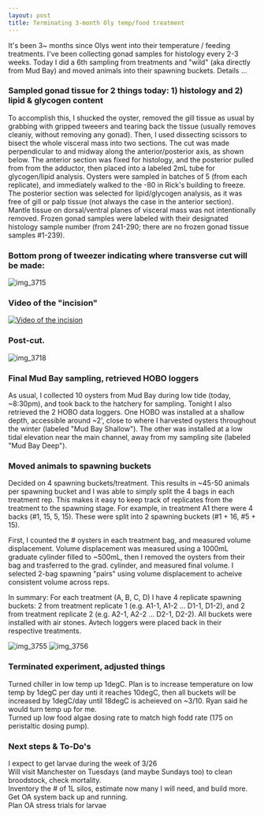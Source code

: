 ```yaml
---
layout: post
title: Terminating 3-month Oly temp/food treatment
---
```


It's been 3~ months since Olys went into their temperature / feeding treatments. I've been collecting gonad samples for histology every 2-3 weeks. Today I did a 6th sampling from treatments and "wild" (aka directly from Mud Bay) and moved animals into their spawning buckets.  Details ... 

### Sampled gonad tissue for 2 things today:  1) histology  and 2) lipid & glycogen content
To accomplish this, I shucked the oyster, removed the gill tissue as usual by grabbing with gripped tweeers and tearing back the tissue (usually removes cleaniy, without removing any gonad). Then, I used dissecting scissors to bisect the whole visceral mass into two sections.  The cut was made perpendicular to and midway along the anterior/posterior axis, as shown below.  The anterior section was fixed for histology, and the posterior pulled from from the adductor, then placed into a labeled 2mL tube for glycogen/lipid analysis.  Oysters were sampled in batches of 5 (from each replicate), and immediately walked to the -80 in Rick's building to freeze. The posterior section was selected for lipid/glycogen analysis, as it was free of gill or palp tissue (not always the case in the anterior section). Mantle tissue on dorsal/ventral planes of visceral mass was not intentionally removed. Frozen gonad samples were labeled with their designated histology sample number (from 241-290; there are no frozen gonad tissue samples #1-239).  

### Bottom prong of tweezer indicating where transverse cut will be made: 
![img_3715](https://user-images.githubusercontent.com/17264765/36820598-8196f16a-1ca3-11e8-9418-2e3c5aaae429.JPG)

### Video of the "incision"
[![Video of the incision](https://user-images.githubusercontent.com/17264765/36821027-ceee2bc0-1ca5-11e8-8207-49464e521094.png)]((https://youtu.be/IKtlOcHD4Kk) "The Incision")

### Post-cut.  
![img_3718](https://user-images.githubusercontent.com/17264765/36820599-81a9e0f4-1ca3-11e8-90e7-3872713e7d5d.JPG)

### Final Mud Bay sampling, retrieved HOBO loggers
As usual, I collected 10 oysters from Mud Bay during low tide (today, ~8:30pm), and took back to the hatchery for sampling.  Tonight I also retrieved the 2 HOBO data loggers.  One HOBO was installed at a shallow depth, accessible around ~2', close to where I harvested oysters throughout the winter (labeled "Mud Bay Shallow").  The other was installed at a low tidal elevation near the main channel, away from my sampling site (labeled "Mud Bay Deep").  

### Moved animals to spawning buckets
Decided on 4 spawning buckets/treatment. This results in ~45-50 animals per spawning bucket and I was able to simply split the 4 bags in each treatment rep. This makes it easy to keep track of replicates from the treatment to the spawning stage. For example, in treatment A1 there were 4 backs (#1, 15, 5, 15). These were split into 2 spawning buckets (#1 + 16, #5 + 15). 

First, I counted the # oysters in each treatment bag, and measured volume displacement. Volume displacement was measured using a 1000mL graduate cylinder filled to ~500mL, then I removed the oysters from their bag and trasferred to the grad. cylinder, and measured final volume.  I selected 2-bag spawning "pairs" using volume displacement to acheive consistent volume across reps.  

In summary:  For each treatment (A, B, C, D) I have 4 replicate spawning buckets: 2 from treatment replicate 1 (e.g. A1-1, A1-2 ... D1-1, D1-2), and 2 from treatment replicate 2 (e.g. A2-1, A2-2 ... D2-1, D2-2).  All buckets were installed with air stones. Avtech loggers were placed back in their respective treatments. 

![img_3755](https://user-images.githubusercontent.com/17264765/36820600-81bbc7a6-1ca3-11e8-89d3-a4b076227805.JPG)
![img_3756](https://user-images.githubusercontent.com/17264765/36820601-81cd4530-1ca3-11e8-8d0e-cd8dc299fbab.JPG)

### Terminated experiment, adjusted things 
Turned chiller in low temp up 1degC. Plan is to increase temperature on low temp by 1degC per day unti it reaches 10degC, then all buckets will be increased by 1degC/day until 18degC is acheieved on ~3/10.  Ryan said he would turn temp up for me.  
Turned up low food algae dosing rate to match high fodd rate (175 on peristaltic dosing pump).  

### Next steps & To-Do's
I expect to get larvae during the week of 3/26  
Will visit Manchester on Tuesdays (and maybe Sundays too) to clean broodstock, check mortality.  
Inventory the # of 1L silos, estimate now many I will need, and build more.  
Get OA system back up and running.  
Plan OA stress trials for larvae  
